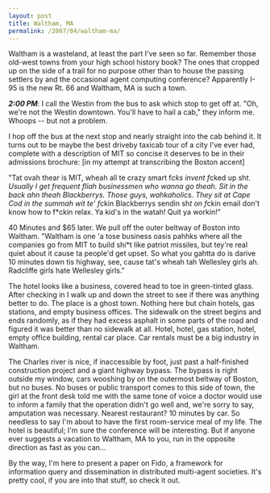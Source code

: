 ```yaml
---
layout: post
title: Waltham, MA
permalink: /2007/04/waltham-ma/
---
```


Waltham is a wasteland, at least the part I've seen so far. 
Remember those old-west towns from your high school history book? The ones that cropped up on the side of a 
trail for no purpose other than to house
the passing settlers by and the occasional agent computing conference? Apparently I-95 is the new Rt. 66 and Waltham, MA
is such a town. 

***2:00 PM***: I call the Westin from the bus to ask which stop to get off at. "Oh, we're not the Westin
downtown. You'll have to hail a cab," they inform me. Whoops -- but not a problem. 

I hop off the bus at the next stop
and nearly straight into the cab behind it. It turns out to be maybe the best driveby taxicab tour of a city I've ever
had, complete with a description of MIT so concise it deserves to be in their admissions brochure: [in my attempt at
transcribing the Boston accent] 

"Tat ovah thear is MIT, wheah all te crazy smart f*cks invent f*cked up sh*t. Usually I get frequent fliah businessmen
who wanna go theah. Sit in the back ahn theah Blackberrys. Those guys, wahkaholics. They sit at Cape Cod in the summah 
wit te' f*ckin Blackberrys sendin sh*t
on f*ckin email don't know how to f*ckin relax. Ya kid's in the watah! Quit ya workin!" 

40 Minutes and $65 later. We
pull off the outer beltway of Boston into Waltham. "Waltham is one 'a tose business oasis
pahhks where all the companies go from MIT to build shi*t like patriot missiles, but tey're real quiet about it
cause ta people'd get upset. So what you gahtta do is darive 10 minutes down tis highway, see, cause tat's wheah tah
Wellesley girls ah. Radcliffe girls hate Wellesley girls."

The hotel looks like a business, covered head to toe in
green-tinted glass. After checking in I walk up and down the street to see if there was anything better to do. The
place is a ghost town. Nothing here but chain hotels, gas stations, and empty business offices. The sidewalk on the
street begins and ends randomly, as if they had excess asphalt in some parts of the road and figured it was better
than no sidewalk at all. Hotel, hotel, gas station, hotel, empty office building, rental car place. Car rentals must
be a big industry in Waltham.

The Charles river is nice, if inaccessible by foot, just past a half-finished
construction project and a giant highway bypass. The bypass is right outside my window, cars wooshing by on the
outermost beltway of Boston, but no buses. No buses or public transport comes to this side of town, the girl at the
front desk told me with the same tone of voice a doctor would use to inform a family that the operation didn't go
well and, we're sorry to say, amputation was necessary. Nearest restaurant? 10 minutes by car. So needless to say
I'm about to have the first room-service meal of my life. The hotel is beautiful; I'm sure the conference will be
interesting. But if anyone ever suggests a vacation to Waltham, MA to you, run in the opposite direction as fast as
you can...

By the way, I'm here to present a paper on Fido, a framework for information query and dissemination in
distributed multi-agent societies. It's pretty cool, if you are into that stuff, so check it out.

